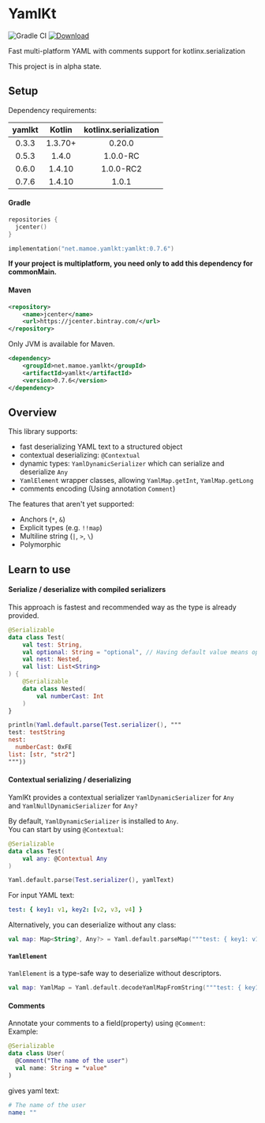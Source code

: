 # YamlKt
![Gradle CI](https://github.com/mamoe/yamlkt/workflows/Gradle%20CI/badge.svg?branch=master)
[![Download](https://api.bintray.com/packages/mamoe/yamlkt/yamlkt/images/download.svg)](https://bintray.com/mamoe/yamlkt/yamlkt/)

Fast multi-platform YAML with comments support for kotlinx.serialization

This project is in alpha state.

## Setup

Dependency requirements:

| yamlkt | Kotlin  | kotlinx.serialization |
|:------:|:-------:|:---------------------:|
| 0.3.3  | 1.3.70+ |        0.20.0         |
| 0.5.3  |  1.4.0  |       1.0.0-RC        |
| 0.6.0  | 1.4.10  |       1.0.0-RC2       |
| 0.7.6  | 1.4.10  |         1.0.1         |

#### Gradle

```kotlin
repositories {
  jcenter()
}
```

```kotlin
implementation("net.mamoe.yamlkt:yamlkt:0.7.6")
```
**If your project is multiplatform, you need only to add this dependency for commonMain.**  


#### Maven

```xml
<repository>
    <name>jcenter</name>
    <url>https://jcenter.bintray.com/</url>
</repository>
```

Only JVM is available for Maven.

```xml
<dependency>
    <groupId>net.mamoe.yamlkt</groupId>
    <artifactId>yamlkt</artifactId>
    <version>0.7.6</version>
</dependency>
```

## Overview
This library supports:
- fast deserializing YAML text to a structured object
- contextual deserializing: `@Contextual`
- dynamic types: `YamlDynamicSerializer` which can serialize and deserialize `Any`
- `YamlElement` wrapper classes, allowing `YamlMap.getInt`, `YamlMap.getLong`
- comments encoding (Using annotation `Comment`)

The features that aren't yet supported:
- Anchors (`*`, `&`)
- Explicit types (e.g. `!!map`)
- Multiline string (`|`, `>`, `\`)
- Polymorphic

## Learn to use

#### Serialize / deserialize with compiled serializers
This approach is fastest and recommended way as the type is already provided.
```kotlin
@Serializable
data class Test(
    val test: String,
    val optional: String = "optional", // Having default value means optional
    val nest: Nested,
    val list: List<String>
) {
    @Serializable
    data class Nested(
        val numberCast: Int
    )
}

println(Yaml.default.parse(Test.serializer(), """
test: testString
nest: 
  numberCast: 0xFE
list: [str, "str2"]
"""))
```

#### Contextual serializing / deserializing
YamlKt provides a contextual serializer `YamlDynamicSerializer` for `Any`  
and `YamlNullDynamicSerializer` for `Any?`

By default, `YamlDynamicSerializer` is installed to `Any`.  
You can start by using `@Contextual`:
```kotlin
@Serializable
data class Test(
    val any: @Contextual Any
)

Yaml.default.parse(Test.serializer(), yamlText)
```
For input YAML text:
```yaml
test: { key1: v1, key2: [v2, v3, v4] }
```



Alternatively, you can deserialize without any class:
```kotlin
val map: Map<String?, Any?> = Yaml.default.parseMap("""test: { key1: v1, key2: [v2, v3, v4] }""")
```


#### `YamlElement`
`YamlElement` is a type-safe way to deserialize without descriptors.
```kotlin
val map: YamlMap = Yaml.default.decodeYamlMapFromString("""test: { key1: v1, key2: [v2, v3, v4] }""")
```

#### Comments
Annotate your comments to a field(property) using `@Comment`:  
Example:
```kotlin
@Serializable
data class User(
  @Comment("The name of the user")
  val name: String = "value"
)
```
gives yaml text:
```yaml
# The name of the user
name: ""
```
